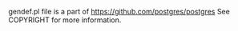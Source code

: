 gendef.pl file is a part of
https://github.com/postgres/postgres
See COPYRIGHT for more information.